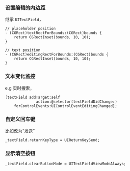### 设置编辑的内边距

继承 `UITextField`，

```
// placeholder position
- (CGRect)textRectForBounds:(CGRect)bounds {
    return CGRectInset(bounds, 10, 10);
}

// text position
- (CGRect)editingRectForBounds:(CGRect)bounds {
    return CGRectInset(bounds, 10, 10);
}
```

### 文本变化监控

e.g 实时搜索，

```
[textField addTarget:self 
              action:@selector(textFieldDidChange:) 
    forControlEvents:UIControlEventEditingChanged];
```

### 自定义回车键

比如改为“发送”


```
_textField.returnKeyType = UIReturnKeySend;
```

### 显示清空按钮

```
_textField.clearButtonMode = UITextFieldViewModeAlways;
```
